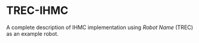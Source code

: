 # TREC-IHMC
A complete description of IHMC implementation using *Robot Name* (TREC) as an example robot.
